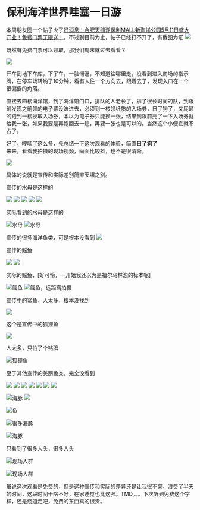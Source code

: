 # 保利海洋世界哇塞一日游
本周朋友圈一个帖子火了[好消息！合肥天鹅湖保利MALL新海洋公园5月11日盛大开业！免费门票无限送！](https://v.biangeng88.cn/VUFTDSMk?t=1557646941&from=timeline&isappinstalled=0&openid=oVR8m5-sBxaNQ-LjCoPlKdfmxcu8)，不过到目前为止，帖子已经打不开了，有截图为证
![](https://ws3.sinaimg.cn/large/006tNc79ly1g2ywynal2ej30u00zydlq.jpg)

既然有免费门票可以领取，那我们周末就过去看看？

![](https://timgsa.baidu.com/timg?image&quality=80&size=b9999_10000&sec=1554010297341&di=e004babfc349b0c412e67958928231b1&imgtype=0&src=http%3A%2F%2Fres.youth.cn%2Farticle_201803_03_03c_5a9a704d583d9.jpg)

开车到地下车库，下了车，一脸懵逼，不知道往哪里走，没看到进入商场的指示牌，在停车场转哟了10分钟，看有人往一个方向去，跟着去了，发现入口在一个很偏僻的角落。

直接去四楼海洋馆，到了海洋馆门口，排队的人老长了，排了很长时间的队，到跟前发现之前领的电子票没法进去，必须到一楼领纸质的入场券，日了狗了，又屁颠的跑到一楼换取入场券，本以为电子券只能换一张，结果到跟前亮了一下入场券就给我一张，如果我要是再跑回去一趟，再要一张也是可以的。当然这个小便宜就不占了。

好了，啰嗦了这么多，先总结一下这次观看的体验，简直**日了狗了**  
来来，看看我拍摄的现场视频，画面比较抖，也不是很清晰。

[![](https://ws2.sinaimg.cn/large/006tNc79ly1g2zfwx1c5oj31280lcjys.jpg)](http://t.cn/EK4fnI7?m=4371412104011844&u=2073145212)

具体的说就是宣传和实际差别简直天壤之别。

宣传的水母是这样的

![](https://img2.centos.bz/2019/05/09/yk15oubrzil7.gif)
![](https://img2.centos.bz/2019/05/09/p0w7mkhafcq4.gif)
![](https://img2.centos.bz/2019/05/09/akryxdmzte7c.jpeg)
![](https://img2.centos.bz/2019/05/09/hb38nfuc7jz1.jpeg)
![](https://img2.centos.bz/2019/05/09/pswczh0arebj.jpeg)

实际看到的水母是这样的

![水母](https://ws2.sinaimg.cn/large/006tNc79ly1g2ywhij332j30u01407wh.jpg)
![水母](https://ws1.sinaimg.cn/large/006tNc79ly1g2ywhfd8xsj30u0140hd1.jpg)

宣传的很多海洋鱼类，可是根本没看到
![](https://img2.centos.bz/2019/05/09/xs2o4qzbie1h.gif)

宣传的鳐鱼

![](https://img2.centos.bz/2019/05/09/bz8wcl3poefn.gif)
![](https://img2.centos.bz/2019/05/09/6lr1pbtnm4q2.gif)


实际的鳐鱼，[好可怜，一开始我还以为是福尔马林泡的标本呢]

![鳐鱼](https://ws1.sinaimg.cn/large/006tNc79ly1g2ywh6cwyvj30u0140hdt.jpg)
![鳐鱼，远距离拍摄](https://ws3.sinaimg.cn/large/006tNc79ly1g2ywh9muf6j30u0140b29.jpg)

宣传中的鲨鱼，人太多，根本没找到

![](https://img2.centos.bz/2019/05/09/ltaokqnwi8r0.gif)

这个是宣传中的狐狸鱼

![](https://img2.centos.bz/2019/05/09/qzvb8ignk76f.gif)

人太多，只拍了个铭牌

![狐狸鱼](https://ws3.sinaimg.cn/large/006tNc79ly1g2ywh3zha7j31400u01kx.jpg)

至于其他宣传的美丽鱼类，完全没看到

![](https://img2.centos.bz/2019/05/09/9obv8kc4yenf.gif)
![](https://img2.centos.bz/2019/05/09/z3uo61wy2t5s.jpeg)
![](https://img2.centos.bz/2019/05/09/7mvf2s0qxt86.jpeg)
![](https://img2.centos.bz/2019/05/09/jeo2pg6dz4xn.jpeg)
![](https://img2.centos.bz/2019/05/09/3yqsn2h9ak6c.jpeg)
![](https://img2.centos.bz/2019/05/09/5ve37s8qiukr.jpeg)
![](https://img2.centos.bz/2019/05/09/zdq4g7hovf29.jpeg)

![海豚](https://ws2.sinaimg.cn/large/006tNc79ly1g2ywhnvvy7j30u0140u0x.jpg)
![](https://ws2.sinaimg.cn/large/006tNc79ly1g2ywhkut96j30u01404qp.jpg)

![鱼](https://ws4.sinaimg.cn/large/006tNc79ly1g2ywhbv2sfj30u01401kx.jpg)

![很多海豚](https://ws3.sinaimg.cn/large/006tNc79ly1g2ywgusffdj31400u0e81.jpg)

![海豚](https://ws2.sinaimg.cn/large/006tNc79ly1g2ywgp0qhuj30u0140npd.jpg)

只看到了很多人头，很多人头

![现场人群](https://ws2.sinaimg.cn/large/006tNc79ly1g2ywhaqtbmj30u01401kx.jpg)

![现场人群](https://ws1.sinaimg.cn/large/006tNc79ly1g2ywh817icj30u0140b29.jpg)

虽说这次观看是免费的，但是这种宣传和实际的差异还是让我很不爽，浪费了半天的时间，这段时间干啥不好，在家睡觉也比这强。TMD。。。下次听到免费这个字样，还是绕道走吧，免费的东西真的很贵。